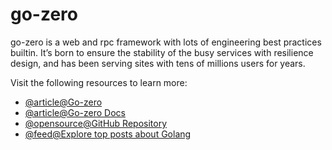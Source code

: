 # go-zero

go-zero is a web and rpc framework with lots of engineering best practices builtin. It’s born to ensure the stability of the busy services with resilience design, and has been serving sites with tens of millions users for years.

Visit the following resources to learn more:

- [@article@Go-zero](https://go-zero.dev/)
- [@article@Go-zero Docs](https://go-zero.dev/docs/introduction)
- [@opensource@GitHub Repository](https://github.com/zeromicro/go-zero)
- [@feed@Explore top posts about Golang](https://app.daily.dev/tags/golang?ref=roadmapsh)
